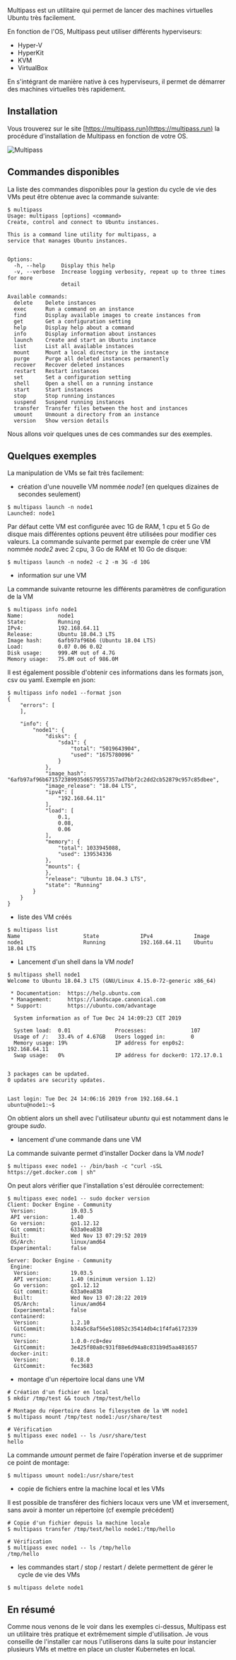 Multipass est un utilitaire qui permet de lancer des machines virtuelles Ubuntu très facilement.

En fonction de l'OS, Multipass peut utiliser différents hyperviseurs:
- Hyper-V
- HyperKit
- KVM
- VirtualBox

En s'intégrant de manière native à ces hyperviseurs, il permet de démarrer des machines virtuelles très rapidement.

## Installation

Vous trouverez sur le site [https://multipass.run](https://multipass.run) la procédure d'installation de Multipass en fonction de votre OS.

![Multipass](./images/local/multipass.png)

## Commandes disponibles

La liste des commandes disponibles pour la gestion du cycle de vie des VMs peut être obtenue avec la commande suivante:

```
$ multipass
Usage: multipass [options] <command>
Create, control and connect to Ubuntu instances.

This is a command line utility for multipass, a
service that manages Ubuntu instances.


Options:
  -h, --help     Display this help
  -v, --verbose  Increase logging verbosity, repeat up to three times for more
                 detail

Available commands:
  delete    Delete instances
  exec      Run a command on an instance
  find      Display available images to create instances from
  get       Get a configuration setting
  help      Display help about a command
  info      Display information about instances
  launch    Create and start an Ubuntu instance
  list      List all available instances
  mount     Mount a local directory in the instance
  purge     Purge all deleted instances permanently
  recover   Recover deleted instances
  restart   Restart instances
  set       Set a configuration setting
  shell     Open a shell on a running instance
  start     Start instances
  stop      Stop running instances
  suspend   Suspend running instances
  transfer  Transfer files between the host and instances
  umount    Unmount a directory from an instance
  version   Show version details
```

Nous allons voir quelques unes de ces commandes sur des exemples.

## Quelques exemples

La manipulation de VMs se fait très facilement:

- création d'une nouvelle VM nommée *node1* (en quelques dizaines de secondes seulement)

```
$ multipass launch -n node1
Launched: node1
```

Par défaut cette VM est configurée avec 1G de RAM, 1 cpu et 5 Go de disque mais différentes options peuvent être utilisées pour modifier ces valeurs. La commande suivante permet par exemple de créer une VM nommée *node2* avec 2 cpu, 3 Go de RAM et 10 Go de disque:

```
$ multipass launch -n node2 -c 2 -m 3G -d 10G
```

- information sur une VM

La commande suivante retourne les différents paramètres de configuration de la VM

```
$ multipass info node1
Name:           node1
State:          Running
IPv4:           192.168.64.11
Release:        Ubuntu 18.04.3 LTS
Image hash:     6afb97af96b6 (Ubuntu 18.04 LTS)
Load:           0.07 0.06 0.02
Disk usage:     999.4M out of 4.7G
Memory usage:   75.0M out of 986.0M
```

Il est également possible d'obtenir ces informations dans les formats json, csv ou yaml. Exemple en json:

```
$ multipass info node1 --format json
{
    "errors": [
    ],

    "info": {
        "node1": {
            "disks": {
                "sda1": {
                    "total": "5019643904",
                    "used": "1675780096"
                }
            },
            "image_hash": "6afb97af96b671572389935d6579557357ad7bbf2c2dd2cb52879c957c85dbee",
            "image_release": "18.04 LTS",
            "ipv4": [
                "192.168.64.11"
            ],
            "load": [
                0.1,
                0.08,
                0.06
            ],
            "memory": {
                "total": 1033945088,
                "used": 139534336
            },
            "mounts": {
            },
            "release": "Ubuntu 18.04.3 LTS",
            "state": "Running"
        }
    }
}
```

- liste des VM créés

```
$ multipass list
Name                    State             IPv4             Image
node1                   Running           192.168.64.11    Ubuntu 18.04 LTS
```

- Lancement d'un shell dans la VM *node1*

```
$ multipass shell node1
Welcome to Ubuntu 18.04.3 LTS (GNU/Linux 4.15.0-72-generic x86_64)

 * Documentation:  https://help.ubuntu.com
 * Management:     https://landscape.canonical.com
 * Support:        https://ubuntu.com/advantage

  System information as of Tue Dec 24 14:09:23 CET 2019

  System load:  0.01              Processes:              107
  Usage of /:   33.4% of 4.67GB   Users logged in:        0
  Memory usage: 19%               IP address for enp0s2:  192.168.64.11
  Swap usage:   0%                IP address for docker0: 172.17.0.1


3 packages can be updated.
0 updates are security updates.


Last login: Tue Dec 24 14:06:16 2019 from 192.168.64.1
ubuntu@node1:~$
```

On obtient alors un shell avec l'utilisateur *ubuntu* qui est notamment dans le groupe *sudo*.

- lancement d'une commande dans une VM

La commande suivante permet d'installer Docker dans la VM *node1*

```
$ multipass exec node1 -- /bin/bash -c "curl -sSL https://get.docker.com | sh"
```

On peut alors vérifier que l'installation s'est déroulée correctement:

```
$ multipass exec node1 -- sudo docker version
Client: Docker Engine - Community
 Version:           19.03.5
 API version:       1.40
 Go version:        go1.12.12
 Git commit:        633a0ea838
 Built:             Wed Nov 13 07:29:52 2019
 OS/Arch:           linux/amd64
 Experimental:      false

Server: Docker Engine - Community
 Engine:
  Version:          19.03.5
  API version:      1.40 (minimum version 1.12)
  Go version:       go1.12.12
  Git commit:       633a0ea838
  Built:            Wed Nov 13 07:28:22 2019
  OS/Arch:          linux/amd64
  Experimental:     false
 containerd:
  Version:          1.2.10
  GitCommit:        b34a5c8af56e510852c35414db4c1f4fa6172339
 runc:
  Version:          1.0.0-rc8+dev
  GitCommit:        3e425f80a8c931f88e6d94a8c831b9d5aa481657
 docker-init:
  Version:          0.18.0
  GitCommit:        fec3683
```

- montage d'un répertoire local dans une VM

```
# Création d'un fichier en local
$ mkdir /tmp/test && touch /tmp/test/hello

# Montage du répertoire dans le filesystem de la VM node1
$ multipass mount /tmp/test node1:/usr/share/test

# Vérification
$ multipass exec node1 -- ls /usr/share/test
hello
```

La commande *umount* permet de faire l'opération inverse et de supprimer ce point de montage:

```
$ multipass umount node1:/usr/share/test
```

- copie de fichiers entre la machine local et les VMs

Il est possible de transférer des fichiers locaux vers une VM et inversement, sans avoir à monter un répertoire (cf exemple précédent)

```
# Copie d'un fichier depuis la machine locale
$ multipass transfer /tmp/test/hello node1:/tmp/hello

# Vérification
$ multipass exec node1 -- ls /tmp/hello
/tmp/hello
```

- les commandes start / stop / restart / delete permettent de gérer le cycle de vie des VMs

```
$ multipass delete node1
```

## En résumé

Comme nous venons de le voir dans les exemples ci-dessus, Multipass est un utilitaire très pratique et extrêmement simple d'utilisation. Je vous conseille de l'installer car nous l'utiliserons dans la suite pour instancier plusieurs VMs et mettre en place un cluster Kubernetes en local.

